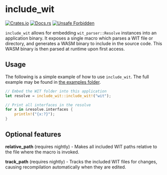 # include_wit

[![Crates.io](https://img.shields.io/crates/v/include_wit.svg)](https://crates.io/crates/include_wit)
[![Docs.rs](https://docs.rs/include_wit/badge.svg)](https://docs.rs/include_wit)
[![Unsafe Forbidden](https://img.shields.io/badge/unsafe-forbidden-success.svg)](https://github.com/rust-secure-code/safety-dance/)

`include_wit` allows for embedding `wit_parser::Resolve` instances into an application binary.
It exposes a single macro which parses a WIT file or directory, and generates a WASM binary to include in
the source code. This WASM binary is then parsed at runtime upon first access.

## Usage

The following is a simple example of how to use `include_wit`. The full example may be found in [the examples folder](/crates/include_wit/examples/).

```rust
// Embed the WIT folder into this application
let resolve = include_wit::include_wit!("wit");

// Print all interfaces in the resolve
for x in &resolve.interfaces {
    println!("{x:?}");
}
```

## Optional features

**relative_path** (requires nightly) - Makes all included WIT paths relative to the file where the macro is invoked.

**track_path** (requires nightly) - Tracks the included WIT files for changes, causing recompilation automatically when they are edited.